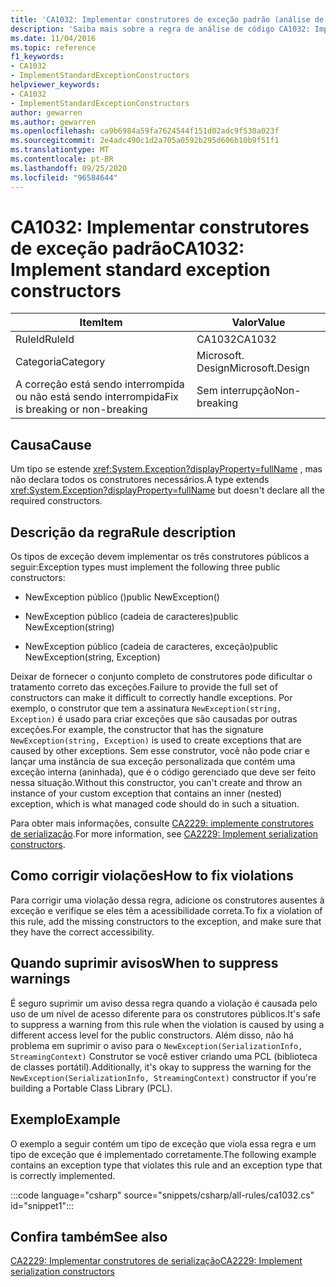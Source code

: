 ```yaml
---
title: 'CA1032: Implementar construtores de exceção padrão (análise de código)'
description: 'Saiba mais sobre a regra de análise de código CA1032: Implementar construtores de exceção padrão'
ms.date: 11/04/2016
ms.topic: reference
f1_keywords:
- CA1032
- ImplementStandardExceptionConstructors
helpviewer_keywords:
- CA1032
- ImplementStandardExceptionConstructors
author: gewarren
ms.author: gewarren
ms.openlocfilehash: ca9b6984a59fa7624544f151d02adc9f530a023f
ms.sourcegitcommit: 2e4adc490c1d2a705a0592b295d606b10b9f51f1
ms.translationtype: MT
ms.contentlocale: pt-BR
ms.lasthandoff: 09/25/2020
ms.locfileid: "96584644"
---
```

# <a name="ca1032-implement-standard-exception-constructors"></a><span data-ttu-id="42082-103">CA1032: Implementar construtores de exceção padrão</span><span class="sxs-lookup"><span data-stu-id="42082-103">CA1032: Implement standard exception constructors</span></span>

| <span data-ttu-id="42082-104">Item</span><span class="sxs-lookup"><span data-stu-id="42082-104">Item</span></span>                                     | <span data-ttu-id="42082-105">Valor</span><span class="sxs-lookup"><span data-stu-id="42082-105">Value</span></span>            |
|------------------------------------------|------------------|
| <span data-ttu-id="42082-106">RuleId</span><span class="sxs-lookup"><span data-stu-id="42082-106">RuleId</span></span>                                   | <span data-ttu-id="42082-107">CA1032</span><span class="sxs-lookup"><span data-stu-id="42082-107">CA1032</span></span>           |
| <span data-ttu-id="42082-108">Categoria</span><span class="sxs-lookup"><span data-stu-id="42082-108">Category</span></span>                                 | <span data-ttu-id="42082-109">Microsoft. Design</span><span class="sxs-lookup"><span data-stu-id="42082-109">Microsoft.Design</span></span> |
| <span data-ttu-id="42082-110">A correção está sendo interrompida ou não está sendo interrompida</span><span class="sxs-lookup"><span data-stu-id="42082-110">Fix is breaking or non-breaking</span></span> | <span data-ttu-id="42082-111">Sem interrupção</span><span class="sxs-lookup"><span data-stu-id="42082-111">Non-breaking</span></span>     |

## <a name="cause"></a><span data-ttu-id="42082-112">Causa</span><span class="sxs-lookup"><span data-stu-id="42082-112">Cause</span></span>

<span data-ttu-id="42082-113">Um tipo se estende <xref:System.Exception?displayProperty=fullName> , mas não declara todos os construtores necessários.</span><span class="sxs-lookup"><span data-stu-id="42082-113">A type extends <xref:System.Exception?displayProperty=fullName> but doesn't declare all the required constructors.</span></span>

## <a name="rule-description"></a><span data-ttu-id="42082-114">Descrição da regra</span><span class="sxs-lookup"><span data-stu-id="42082-114">Rule description</span></span>

<span data-ttu-id="42082-115">Os tipos de exceção devem implementar os três construtores públicos a seguir:</span><span class="sxs-lookup"><span data-stu-id="42082-115">Exception types must implement the following three public constructors:</span></span>

- <span data-ttu-id="42082-116">NewException público ()</span><span class="sxs-lookup"><span data-stu-id="42082-116">public NewException()</span></span>

- <span data-ttu-id="42082-117">NewException público (cadeia de caracteres)</span><span class="sxs-lookup"><span data-stu-id="42082-117">public NewException(string)</span></span>

- <span data-ttu-id="42082-118">NewException público (cadeia de caracteres, exceção)</span><span class="sxs-lookup"><span data-stu-id="42082-118">public NewException(string, Exception)</span></span>

<span data-ttu-id="42082-119">Deixar de fornecer o conjunto completo de construtores pode dificultar o tratamento correto das exceções.</span><span class="sxs-lookup"><span data-stu-id="42082-119">Failure to provide the full set of constructors can make it difficult to correctly handle exceptions.</span></span> <span data-ttu-id="42082-120">Por exemplo, o construtor que tem a assinatura `NewException(string, Exception)` é usado para criar exceções que são causadas por outras exceções.</span><span class="sxs-lookup"><span data-stu-id="42082-120">For example, the constructor that has the signature `NewException(string, Exception)` is used to create exceptions that are caused by other exceptions.</span></span> <span data-ttu-id="42082-121">Sem esse construtor, você não pode criar e lançar uma instância de sua exceção personalizada que contém uma exceção interna (aninhada), que é o código gerenciado que deve ser feito nessa situação.</span><span class="sxs-lookup"><span data-stu-id="42082-121">Without this constructor, you can't create and throw an instance of your custom exception that contains an inner (nested) exception, which is what managed code should do in such a situation.</span></span>

<span data-ttu-id="42082-122">Para obter mais informações, consulte [CA2229: implemente construtores de serialização](ca2229.md).</span><span class="sxs-lookup"><span data-stu-id="42082-122">For more information, see [CA2229: Implement serialization constructors](ca2229.md).</span></span>

## <a name="how-to-fix-violations"></a><span data-ttu-id="42082-123">Como corrigir violações</span><span class="sxs-lookup"><span data-stu-id="42082-123">How to fix violations</span></span>

<span data-ttu-id="42082-124">Para corrigir uma violação dessa regra, adicione os construtores ausentes à exceção e verifique se eles têm a acessibilidade correta.</span><span class="sxs-lookup"><span data-stu-id="42082-124">To fix a violation of this rule, add the missing constructors to the exception, and make sure that they have the correct accessibility.</span></span>

## <a name="when-to-suppress-warnings"></a><span data-ttu-id="42082-125">Quando suprimir avisos</span><span class="sxs-lookup"><span data-stu-id="42082-125">When to suppress warnings</span></span>

<span data-ttu-id="42082-126">É seguro suprimir um aviso dessa regra quando a violação é causada pelo uso de um nível de acesso diferente para os construtores públicos.</span><span class="sxs-lookup"><span data-stu-id="42082-126">It's safe to suppress a warning from this rule when the violation is caused by using a different access level for the public constructors.</span></span> <span data-ttu-id="42082-127">Além disso, não há problema em suprimir o aviso para o `NewException(SerializationInfo, StreamingContext)` Construtor se você estiver criando uma PCL (biblioteca de classes portátil).</span><span class="sxs-lookup"><span data-stu-id="42082-127">Additionally, it's okay to suppress the warning for the `NewException(SerializationInfo, StreamingContext)` constructor if you're building a Portable Class Library (PCL).</span></span>

## <a name="example"></a><span data-ttu-id="42082-128">Exemplo</span><span class="sxs-lookup"><span data-stu-id="42082-128">Example</span></span>

<span data-ttu-id="42082-129">O exemplo a seguir contém um tipo de exceção que viola essa regra e um tipo de exceção que é implementado corretamente.</span><span class="sxs-lookup"><span data-stu-id="42082-129">The following example contains an exception type that violates this rule and an exception type that is correctly implemented.</span></span>

:::code language="csharp" source="snippets/csharp/all-rules/ca1032.cs" id="snippet1":::

## <a name="see-also"></a><span data-ttu-id="42082-130">Confira também</span><span class="sxs-lookup"><span data-stu-id="42082-130">See also</span></span>

[<span data-ttu-id="42082-131">CA2229: Implementar construtores de serialização</span><span class="sxs-lookup"><span data-stu-id="42082-131">CA2229: Implement serialization constructors</span></span>](ca2229.md)
